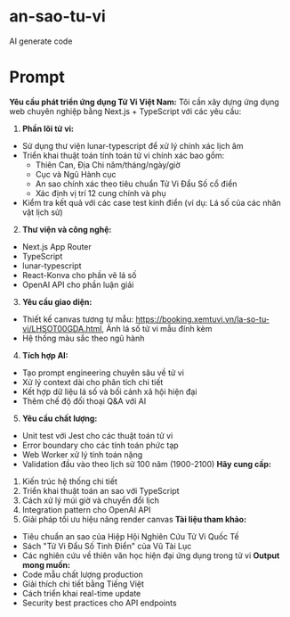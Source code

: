 # an-sao-tu-vi
AI generate code

# Prompt 
**Yêu cầu phát triển ứng dụng Tử Vi Việt Nam:**
Tôi cần xây dựng ứng dụng web chuyên nghiệp bằng Next.js  + TypeScript với các yêu cầu:
1. **Phần lõi tử vi:**
- Sử dụng thư viện lunar-typescript để xử lý chính xác lịch âm
- Triển khai thuật toán tính toán tử vi chính xác bao gồm:
  * Thiên Can, Địa Chi năm/tháng/ngày/giờ
  * Cục và Ngũ Hành cục
  * An sao chính xác theo tiêu chuẩn Tử Vi Đẩu Số cổ điển
  * Xác định vị trí 12 cung chính và phụ
- Kiểm tra kết quả với các case test kinh điển (ví dụ: Lá số của các nhân vật lịch sử)
2. **Thư viện và công nghệ:**
- Next.js  App Router
- TypeScript
- lunar-typescript
- React-Konva cho phần vẽ lá số
- OpenAI API cho phần luận giải
3. **Yêu cầu giao diện:**
- Thiết kế canvas tương tự mẫu: https://booking.xemtuvi.vn/la-so-tu-vi/LHSOT00GDA.html, Ảnh lá số tử vi mẫu đính kèm
- Hệ thống màu sắc theo ngũ hành
4. **Tích hợp AI:**
- Tạo prompt engineering chuyên sâu về tử vi
- Xử lý context dài cho phân tích chi tiết
- Kết hợp dữ liệu lá số và bối cảnh xã hội hiện đại
- Thêm chế độ đối thoại Q&A với AI
5. **Yêu cầu chất lượng:**
- Unit test với Jest cho các thuật toán tử vi
- Error boundary cho các tính toán phức tạp
- Web Worker xử lý tính toán nặng
- Validation đầu vào theo lịch sử 100 năm (1900-2100)
**Hãy cung cấp:**
1. Kiến trúc hệ thống chi tiết
2. Triển khai thuật toán an sao với TypeScript
3. Cách xử lý múi giờ và chuyển đổi lịch
4. Integration pattern cho OpenAI API
5. Giải pháp tối ưu hiệu năng render canvas
**Tài liệu tham khảo:**
- Tiêu chuẩn an sao của Hiệp Hội Nghiên Cứu Tử Vi Quốc Tế
- Sách "Tử Vi Đẩu Số Tinh Điển" của Vũ Tài Lục
- Các nghiên cứu về thiên văn học hiện đại ứng dụng trong tử vi
**Output mong muốn:**
- Code mẫu chất lượng production
- Giải thích chi tiết bằng Tiếng Việt
- Cách triển khai real-time update
- Security best practices cho API endpoints
